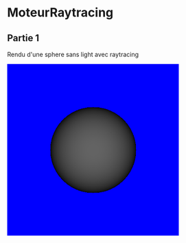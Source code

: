 # MoteurRaytracing
 
## Partie 1

Rendu d'une sphere sans light avec raytracing 

<img src="img_rendu/part1.png" />